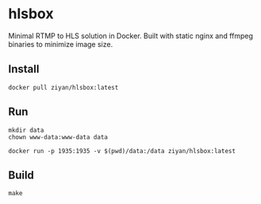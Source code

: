 # hlsbox
Minimal RTMP to HLS solution in Docker. Built with static nginx and ffmpeg binaries to minimize image size.

## Install

```
docker pull ziyan/hlsbox:latest
```

## Run

```
mkdir data
chown www-data:www-data data

docker run -p 1935:1935 -v $(pwd)/data:/data ziyan/hlsbox:latest
```

## Build

```
make
```
